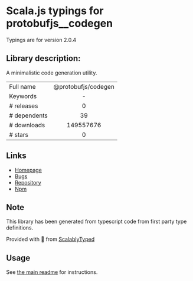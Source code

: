 
# Scala.js typings for protobufjs__codegen

Typings are for version 2.0.4

## Library description:
A minimalistic code generation utility.

|                    |                 |
| ------------------ | :-------------: |
| Full name          | @protobufjs/codegen |
| Keywords           | - |
| # releases         | 0 |
| # dependents       | 39 |
| # downloads        | 149557676 |
| # stars            | 0 |

## Links
- [Homepage](https://github.com/dcodeIO/protobuf.js#readme)
- [Bugs](https://github.com/dcodeIO/protobuf.js/issues)
- [Repository](https://github.com/dcodeIO/protobuf.js)
- [Npm](https://www.npmjs.com/package/%40protobufjs%2Fcodegen)
    


## Note
This library has been generated from typescript code from first party type definitions.

Provided with :purple_heart: from [ScalablyTyped](https://github.com/oyvindberg/ScalablyTyped)

## Usage
See [the main readme](../../readme.md) for instructions.


